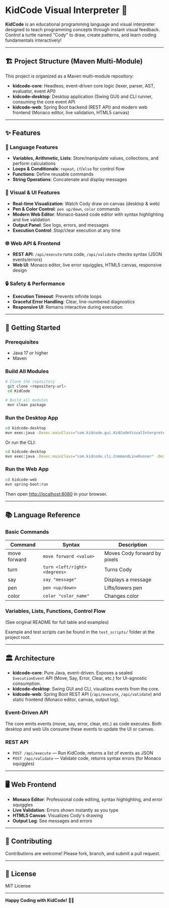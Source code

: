 # KidCode Visual Interpreter 🎨

**KidCode** is an educational programming language and visual interpreter designed to teach programming concepts through instant visual feedback. Control a turtle named "Cody" to draw, create patterns, and learn coding fundamentals interactively!

---

## 🏗️ Project Structure (Maven Multi-Module)

This project is organized as a Maven multi-module repository:

- **kidcode-core**: Headless, event-driven core logic (lexer, parser, AST, evaluator, event API)
- **kidcode-desktop**: Desktop application (Swing GUI) and CLI runner, consuming the core event API
- **kidcode-web**: Spring Boot backend (REST API) and modern web frontend (Monaco editor, live validation, HTML5 canvas)

---

## ✨ Features

### 🎯 Language Features
- **Variables, Arithmetic, Lists**: Store/manipulate values, collections, and perform calculations
- **Loops & Conditionals**: `repeat`, `if`/`else` for control flow
- **Functions**: Define reusable commands
- **String Operations**: Concatenate and display messages

### 🎨 Visual & UI Features
- **Real-time Visualization**: Watch Cody draw on canvas (desktop & web)
- **Pen & Color Control**: `pen up/down`, `color` commands
- **Modern Web Editor**: Monaco-based code editor with syntax highlighting and live validation
- **Output Panel**: See logs, errors, and messages
- **Execution Control**: Stop/clear execution at any time

### 🌐 Web API & Frontend
- **REST API**: `/api/execute` runs code, `/api/validate` checks syntax (JSON events/errors)
- **Web UI**: Monaco editor, live error squiggles, HTML5 canvas, responsive design

### 🔒 Safety & Performance
- **Execution Timeout**: Prevents infinite loops
- **Graceful Error Handling**: Clear, line-numbered diagnostics
- **Responsive UI**: Remains interactive during execution

---

## 🚀 Getting Started

### Prerequisites
- Java 17 or higher
- Maven

### Build All Modules
```bash
# Clone the repository
 git clone <repository-url>
 cd KidCode

# Build all modules
 mvn clean package
```

### Run the Desktop App
```bash
cd kidcode-desktop
mvn exec:java -Dexec.mainClass="com.kidcode.gui.KidCodeVisualInterpreter"
```
Or run the CLI:
```bash
cd kidcode-desktop
mvn exec:java -Dexec.mainClass="com.kidcode.cli.CommandLineRunner" -Dexec.args="../test_scripts/<script.kc>"
```

### Run the Web App
```bash
cd kidcode-web
mvn spring-boot:run
```
Then open [http://localhost:8080](http://localhost:8080) in your browser.

---

## 📚 Language Reference

### Basic Commands
| Command | Syntax | Description |
|---------|--------|-------------|
| move forward | `move forward <value>` | Moves Cody forward by pixels |
| turn | `turn <left/right> <degrees>` | Turns Cody |
| say | `say "message"` | Displays a message |
| pen | `pen <up/down>` | Lifts/lowers pen |
| color | `color "color_name"` | Changes color |

### Variables, Lists, Functions, Control Flow
(See original README for full table and examples)

Example and test scripts can be found in the `test_scripts/` folder at the project root.

---

## 🏛️ Architecture

- **kidcode-core**: Pure Java, event-driven. Exposes a sealed `ExecutionEvent` API (Move, Say, Error, Clear, etc.) for UI-agnostic consumption.
- **kidcode-desktop**: Swing GUI and CLI, visualizes events from the core.
- **kidcode-web**: Spring Boot REST API (`/api/execute`, `/api/validate`) and static frontend (Monaco editor, canvas, output log).

### Event-Driven API
The core emits events (move, say, error, clear, etc.) as code executes. Both desktop and web UIs consume these events to update the UI or canvas.

### REST API
- `POST /api/execute` — Run KidCode, returns a list of events as JSON
- `POST /api/validate` — Validate code, returns syntax errors (for Monaco squiggles)

---

## 🖥️ Web Frontend
- **Monaco Editor**: Professional code editing, syntax highlighting, and error squiggles
- **Live Validation**: Errors shown instantly as you type
- **HTML5 Canvas**: Visualizes Cody's drawing
- **Output Log**: See messages and errors

---

## 🤝 Contributing

Contributions are welcome! Please fork, branch, and submit a pull request.

---

## 📄 License

MIT License

---
**Happy Coding with KidCode!** 🎨✨ 
